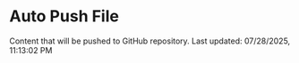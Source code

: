 # Auto Push File

Content that will be pushed to GitHub repository.
Last updated: 07/28/2025, 11:13:02 PM